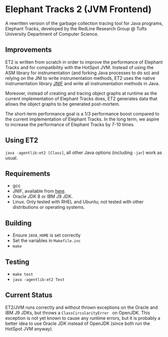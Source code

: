 # Elephant Tracks 2 (JVM Frontend)

A rewritten version of the garbage collection tracing tool for Java programs, 
Elephant Tracks, developed by the RedLine Research Group @ Tufts University 
Department of Computer Science.

## Improvements
ET2 is written from scratch in order to improve the performance of Elephant Tracks 
and for compatibility with the HotSpot JVM. Instead of using the ASM library for 
instrumentation (and forking Java processes to do so) and relying on the JNI to 
write instrumentation methods, ET2 uses the native instrumentation library 
[JNIF](http://sape.inf.usi.ch/jnif) and write all instrumentation methods in Java.

Moreover, instead of creating and tracing object graphs at runtime as the current 
implementation of Elephant Tracks does, ET2 generates data that allows the object 
graphs to be generated post-mortem.

The short-term performance goal is a 1/3 performance boost compared to the current 
implementation of Elephant Tracks. In the long term, we aspire to increase the 
performance of Elephant Tracks by 7-10 times.

## Using ET2
`java -agentlib:et2 [Class]`, all other Java options (including `-jar`) work as usual.

## Requirements
   * gcc
   * JNIF, available from [here](https://gitlab.com/acuarica/jnif).
   * Oracle JDK 8 or IBM J9 JDK.
   * Linux. Only tested with RHEL and Ubuntu; not tested with other distributions or 
     operating systems.

## Building
   * Ensure `JAVA_HOME` is set correctly
   * Set the variables in `Makefile.inc`
   * `make`

## Testing
   * `make test`
   * `java -agentlib:et2 Test`

## Current Status
ET2/JVM runs correctly and without thrown exceptions on the Oracle and IBM J9 JDKs, but 
throws a `ClassCircularityError ` on OpenJDK. This exception is not yet known to cause 
any runtime errors, but it is probably a better idea to use Oracle JDK instead of OpenJDK 
(since both run the HotSpot JVM anyway).

